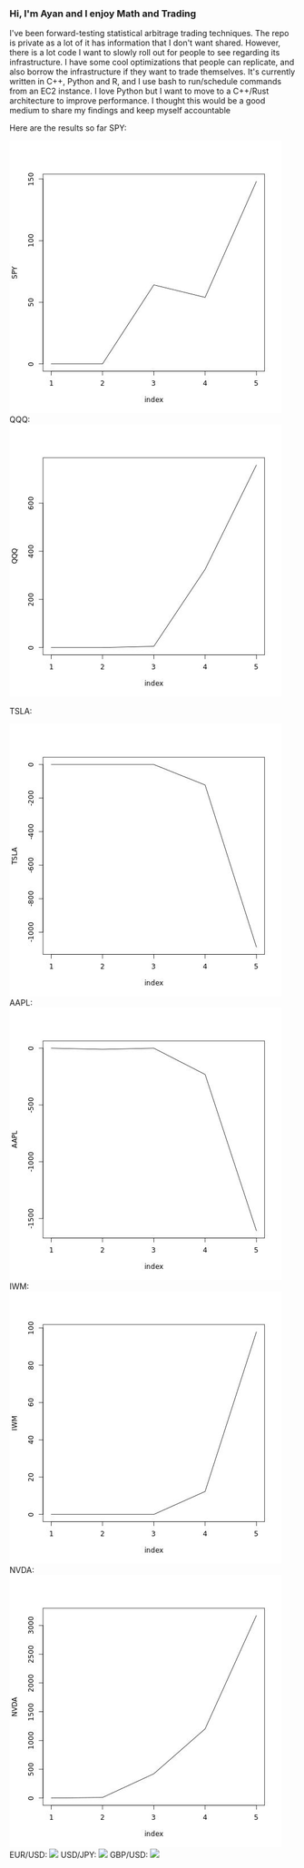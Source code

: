### Hi, I'm Ayan and I enjoy Math and Trading
I've been forward-testing statistical arbitrage trading techniques. The repo is private as a lot of it has information that I don't want shared. However, there is a lot code I want to slowly roll out for people to see regarding its infrastructure. I have some cool optimizations that people can replicate, and also borrow the infrastructure if they want to trade themselves. It's currently written in C++, Python and R, and I use bash to run/schedule commands from an EC2 instance. I love Python but I want to move to a C++/Rust architecture to improve performance. I thought this would be a good medium to share my findings and keep myself accountable

Here are the results so far
SPY:

<img src="./imgs/SPY.jpg"/>
QQQ:

<img src="./imgs/QQQ.jpg"/>

TSLA:

<img src="./imgs/TSLA.jpg"/>
AAPL:

<img src="./imgs/AAPL.jpg"/>
IWM:

<img src="./imgs/IWM.jpg"/>
NVDA:

<img src="./imgs/NVDA.jpg"/>
EUR/USD:

<img src="./imgs/EURUSD.X jpg"/>
USD/JPY:

<img src="./imgs/USDJPY.X jpg"/>
GBP/USD:

<img src="./imgs/GBPUSD.X jpg"/>
